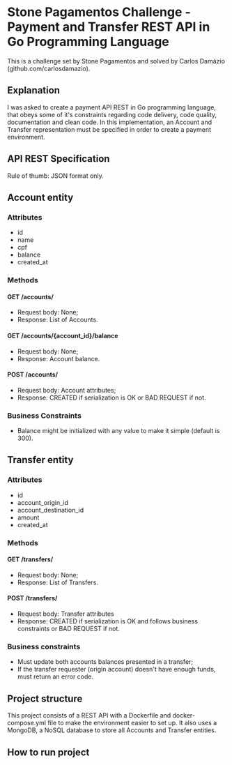 # Stone Pagamentos Challenge - Payment and Transfer REST API in Go Programming Language

This is a challenge set by Stone Pagamentos and solved by Carlos Damázio (github.com/carlosdamazio).

## Explanation
I was asked to create a payment API REST in Go programming language, that obeys some of it's constraints
regarding code delivery, code quality, documentation and clean code. In this implementation,
an Account and Transfer representation must be specified in order to create a payment environment.

## API REST Specification

Rule of thumb: JSON format only.

## Account entity

### Attributes

- id
- name
- cpf
- balance
- created_at

### Methods

#### GET /accounts/

- Request body: None;
- Response: List of Accounts.

#### GET /accounts/{account_id}/balance

- Request body: None;
- Response: Account balance.

#### POST /accounts/

- Request body: Account attributes;
- Response: CREATED if serialization is OK or BAD REQUEST if not.

### Business Constraints

- Balance might be initialized with any value to make it simple (default is 300).

## Transfer entity

### Attributes

- id 
- account_origin_id
- account_destination_id
- amount
- created_at

### Methods

#### GET /transfers/

- Request body: None;
- Response: List of Transfers.

#### POST /transfers/

- Request body: Transfer attributes
- Response: CREATED if serialization is OK and follows business constraints or BAD REQUEST if not.

### Business constraints

- Must update both accounts balances presented in a transfer;
- If the transfer requester (origin account) doesn't have enough funds, must return an error code. 

## Project structure

This project consists of a REST API with a Dockerfile and docker-compose.yml file to make the
environment easier to set up. It also uses a MongoDB, a NoSQL database to store all Accounts and Transfer
entities.

## How to run project

